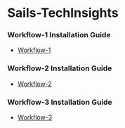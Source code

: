 # Sails-TechInsights

### Workflow-1 Installation Guide 
- [Workflow-1](Workflow-1/PostgreSQL_to_CSV__Automate_Data_Exports_with_N8N_Magic__.md)


### Workflow-2 Installation Guide
- [Workflow-2](Workflow-2/PostgreSQL_at_Your_Command__Real_time_Chat_with_N8N__.md)

###  Workflow-3 Installation Guide
- [Workflow-3](Workflow-3/Decode_Emotions_Instantly__Sentiment_Analysis_in_Channels_with_N8N__.md)
